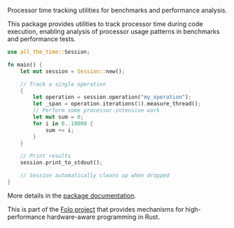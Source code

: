 Processor time tracking utilities for benchmarks and performance analysis.

This package provides utilities to track processor time during code execution,
enabling analysis of processor usage patterns in benchmarks and performance tests.

```rust
use all_the_time::Session;

fn main() {
    let mut session = Session::new();

    // Track a single operation
    {
        let operation = session.operation("my_operation");
        let _span = operation.iterations(1).measure_thread();
        // Perform some processor-intensive work
        let mut sum = 0;
        for i in 0..10000 {
            sum += i;
        }
    }

    // Print results
    session.print_to_stdout();

    // Session automatically cleans up when dropped
}
```

More details in the [package documentation](https://docs.rs/all_the_time/).

This is part of the [Folo project](https://github.com/folo-rs/folo) that provides mechanisms for
high-performance hardware-aware programming in Rust.
